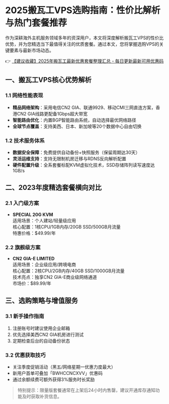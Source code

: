 # 2025搬瓦工VPS选购指南：性价比解析与热门套餐推荐

作为深耕海外主机服务领域多年的资深用户，本文将深度解析搬瓦工VPS的性价比优势，并为您精选当下最值得关注的优质套餐。通过本文，您将掌握选购VPS的关键要素与最新市场动态。

👉 [【建议收藏】2025年搬瓦工最新优惠套餐整理汇总 - 每日更新最新可用优惠码](https://bit.ly/banwagon)

## 一、搬瓦工VPS核心优势解析

### 1.1 网络性能表现
- **精品网络架构**：采用电信CN2 GIA、联通9929、移动CMI三网直连方案，香港CN2 GIA线路更配备1Gbps超大带宽
- **智能路由优化**：内置BGP智能路由系统，自动选择最优网络路径
- **全球节点覆盖**：支持美西、日本、新加坡等20个数据中心自由切换

### 1.2 技术服务体系
- **数据安全保障**：免费提供自动备份+快照服务（保留周期达30天）
- **灵活运维支持**：支持无限制机房迁移与RDNS反向解析配置
- **硬件配置升级**：全系套餐标配KVM虚拟化技术，SSD存储阵列读写速度达1GB/s

## 二、2023年度精选套餐横向对比

### 2.1 入门级方案
- **SPECIAL 20G KVM**  
  适用场景：个人建站/轻量级应用  
  核心配置：1核CPU/1GB内存/20GB SSD/500GB月流量  
  特惠价格：$49.99/年

### 2.2 旗舰级方案
- **CN2 GIA-E LIMITED**  
  适用场景：企业级应用/跨境电商  
  核心配置：2核CPU/2GB内存/40GB SSD/1000GB月流量  
  技术亮点：独享CN2 GIA-E商业级网络通道  
  市场价：$89.99/年

## 三、选购策略与增值服务

### 3.1 新手操作指南
1. 注册账号时建议使用企业邮箱
2. 优先选择美西CN2 GIA机房进行测试
3. 定期检查后台的自动备份状态

### 3.2 优惠获取技巧
- 关注季度促销活动（黑五/网络星期一优惠力度最大）
- 新用户首单可叠加「BWHCCNCXVV」优惠码
- 通过余额续费可额外获得3%服务时长奖励

> 特别提示：限量版套餐通常在上架后24小时内售罄，建议开通库存通知功能及时获取补货信息。